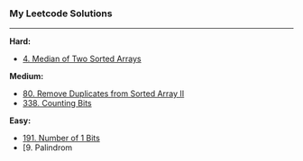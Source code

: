 ### My Leetcode Solutions

---

**Hard:**

- [4. Median of Two Sorted Arrays](<./4. Median of Two Sorted Arrays>)

**Medium:**

- [80. Remove Duplicates from Sorted Array II](<./80. Remove Duplicates from Sorted Array II>)
- [338. Counting Bits](<./338. Counting Bits>)

**Easy:**

- [191. Number of 1 Bits](<./191. Number of 1 Bits>)
- [9. Palindrom
